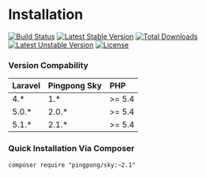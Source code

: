 # Installation

[![Build Status](https://travis-ci.org/pingpong-labs/sky.svg)](https://travis-ci.org/pingpong-labs/sky)
[![Latest Stable Version](https://poser.pugx.org/pingpong/sky/v/stable.svg)](https://packagist.org/packages/pingpong/sky) [![Total Downloads](https://poser.pugx.org/pingpong/sky/downloads.svg)](https://packagist.org/packages/pingpong/sky) [![Latest Unstable Version](https://poser.pugx.org/pingpong/sky/v/unstable.svg)](https://packagist.org/packages/pingpong/sky) [![License](https://poser.pugx.org/pingpong/sky/license.svg)](https://packagist.org/packages/pingpong/sky)

### Version Compability

 Laravel  | Pingpong Sky | PHP 
:---------|:-------------|:----
 4.*      | 1.*          |>= 5.4
 5.0.*    | 2.0.*        |>= 5.4
 5.1.*    | 2.1.*        |>= 5.4

### Quick Installation Via Composer

```
composer require "pingpong/sky:~2.1"
```